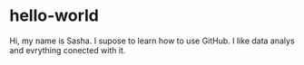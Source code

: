 # hello-world
Hi, my name is Sasha. 
I supose to learn how to use GitHub. I like data analys and evrything conected with it.
